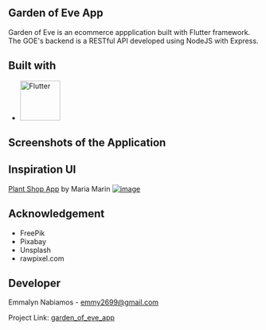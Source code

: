 ## Garden of Eve App

Garden of Eve is an ecommerce appplication built with Flutter framework. The GOE's backend is a RESTful API developed using NodeJS with Express.

## Built with
* [<img src="https://res.cloudinary.com/nitishk72/image/upload/v1586796259/nstack_in/courses/flutter/flutter-banner.png" alt="Flutter" title="Flutter" style="width: 80px">](https://flutter.dev/)

## Screenshots of the Application


## Inspiration UI 
[Plant Shop App](https://dribbble.com/shots/16181793-Plant-Shop-App) by Maria Marin
[![image](https://user-images.githubusercontent.com/63276829/224934792-a140fc12-e551-465c-9e47-e40fefef9e58.png)](https://dribbble.com/shots/16181793-Plant-Shop-App)


## Acknowledgement
* FreePik
* Pixabay
* Unsplash
* rawpixel.com

## Developer
Emmalyn Nabiamos - emmy2699@gmail.com

Project Link: [garden_of_eve_app](https://github.com/mizukageyama/garden_of_eve_app)
